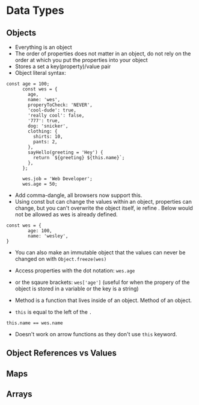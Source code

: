 # Data Types

## Objects

- Everything is an object
- The order of properties does not matter in an object, do not rely on the order at which you put the properties into your object
- Stores a set a key(property)/value pair
- Object literal syntax:

```
const age = 100;
      const wes = {
        age,
        name: 'wes',
        properyToCheck: 'NEVER',
        'cool-dude': true,
        'really cool': false,
        '777': true,
        dog: 'snicker',
        clothing: {
          shirts: 10,
          pants: 2,
        },
        sayHello(greeting = 'Hey') {
          return `${greeting} ${this.name}`;
        },
      };

      wes.job = 'Web Developer';
      wes.age = 50;

```

- Add comma-dangle, all browsers now support this.
- Using const but can change the values within an object, properties can change, but you can't overwrite the object itself, ie refine . Below would not be allowed as wes is already defined.

```
const wes = {
        age: 100,
        name: 'wesley',
}
```

- You can also make an immutable object that the values can never be changed on with `Object.freeze(wes)`

* Access properties with the dot notation: `wes.age`

* or the sqaure brackets: `wes['age']` (useful for when the propery of the object is stored in a variable or the key is a string)

* Method is a function that lives inside of an object. Method of an object.

* `this` is equal to the left of the `.`

```
this.name == wes.name

```

- Doesn't work on arrow functions as they don't use `this` keyword.

## Object References vs Values

## Maps

## Arrays
